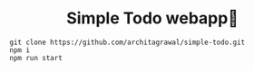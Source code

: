 <h1 align="center">Simple Todo  webapp📝</h1>  

```
git clone https://github.com/architagrawal/simple-todo.git
npm i
npm run start
```

